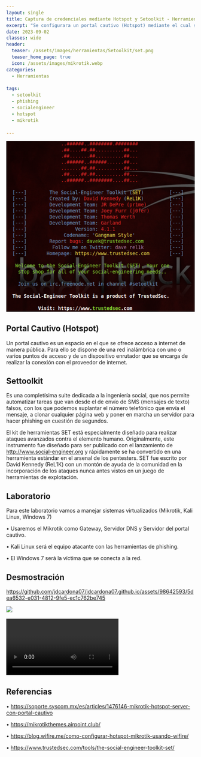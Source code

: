 ```yaml
---
layout: single
title: Captura de credenciales mediante Hotspot y Setoolkit - Herramientas
excerpt: "Se configurara un portal cautivo (Hotspot) mediante el cual se busca realizar la autenticación de usuarios a una red abierta , en este se ofrecerá un servicio de acceso a internet (Wifi gratis). luego de ello mediante herramientas y técnicas de hacking, se buscará obtener información confidencial de los usuarios autenticados"
date: 2023-09-02
classes: wide
header:
  teaser: /assets/images/herramientas/Setoolkit/set.png
  teaser_home_page: true
  icon: /assets/images/mikrotik.webp
categories:
  - Herramientas
 
tags:  
  - setoolkit
  - phishing
  - socialengineer
  - hotspot
  - mikrotik
  
---
```


![](/assets/images/herramientas/Setoolkit/set.png)

## Portal Cautivo (Hotspot)

Un portal cautivo es un espacio en el que se ofrece acceso a internet de manera pública. Para ello se dispone de una red inalámbrica con uno o varios puntos de acceso y de un dispositivo enrutador que se encarga de realizar la conexión con el proveedor de internet.

## Settoolkit

Es una completísima suite dedicada a la ingeniería social, que nos permite automatizar tareas que van desde el de envío de SMS (mensajes de texto) falsos, con los que podemos suplantar el número telefónico que envía el mensaje, a clonar cualquier página web y poner en marcha un servidor para hacer phishing en cuestión de segundos.

El kit de herramientas SET está especialmente diseñado para realizar ataques avanzados contra el elemento humano. Originalmente, este instrumento fue diseñado para ser publicado con el lanzamiento de http://www.social-engineer.org y rápidamente se ha convertido en una herramienta estándar en el arsenal de los pentesters. SET fue escrito por David Kennedy (ReL1K) con un montón de ayuda de la comunidad en la incorporación de los ataques nunca antes vistos en un juego de herramientas de explotación.

## Laboratorio

Para este laboratorio vamos a manejar sistemas virtualizados (Mikrotik, Kali Linux, Windows 7) 

• Usaremos el Mikrotik como Gateway, Servidor DNS y Servidor del portal cautivo. 

• Kali Linux será el equipo atacante con las herramientas de phishing. 

• El Windows 7 será la víctima que se conecta a la red.

## Desmostración 
https://github.com/jdcardona07/jdcardona07.github.io/assets/98642593/5dea6532-e031-4812-9fe5-ec1c762be745

[![](https://markdown-videos.deta.dev/youtube/YHLuVMuRelE)](https://youtu.be/YHLuVMuRelE?si=Ia53rqXL9xFV98NE)

![](/assets/images/herramientas/Setoolkit/Setoolkit.mp4)

## Referencias

•	https://soporte.syscom.mx/es/articles/1476146-mikrotik-hotspot-server-con-portal-cautivo 

•	https://mikrotikthemes.airpoint.club/

•	https://blog.wifire.me/como-configurar-hotspot-mikrotik-usando-wifire/

•	https://www.trustedsec.com/tools/the-social-engineer-toolkit-set/
